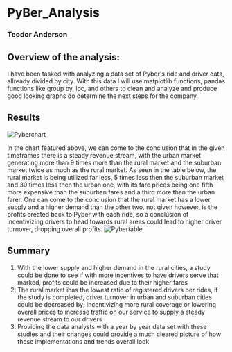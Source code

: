 # PyBer_Analysis
### Teodor Anderson


## Overview of the analysis:
  I have been tasked with analyzing a data set of Pyber's ride and driver data, allready divided by city. With this data I will use matplotlib functions, pandas functions like group by, loc, and others to clean and analyze and produce good looking graphs do determine the next steps for the company.

## Results
![Pyberchart](https://user-images.githubusercontent.com/116928193/209111488-7813141a-b39a-4c8d-a070-98e4f881e102.png)

In the chart featured above, we can come to the conclusion that in the given timeframes there is a steady revenue stream, with the urban market generating more than 9 times more than the rural market and the suburban market twice as much as the rural market. 
As seen in the table below, the rural market is being utilized far less, 5 times less then the suburban market and 30 times less then the urban one, with its fare prices being one fifth more expensive than the suburban fares and a third more than the urban farer. One can come to the conclusion that the rural market has a lower supply and a higher demand than the other two, not given however, is the profits created back to Pyber with each ride, so a conclusion of incentivizing drivers to head towards rural areas could lead to higher driver turnover, dropping overall profits.
![Pybertable](https://user-images.githubusercontent.com/116928193/209111534-c0850596-3ca6-4e11-af21-211fd640cbcd.png)

## Summary

1. With the lower supply and higher demand in the rural cities, a study could be done to see if with more incentives to have drivers serve that marked, profits could be increased due to their higher fares
2. The rural market ihas the lowest ratio of registered drivers per rides, if the study is completed, driver turnover in urban and suburban cities could be decreased by; incentivizing more rural coverage or lowering overall prices to increase traffic on our service to supply a steady revenue stream to our drivers
3. Providing the data analysts with a year by year data set with these studies and their changes could provide a much cleared picture of how these implementations and trends overall look
